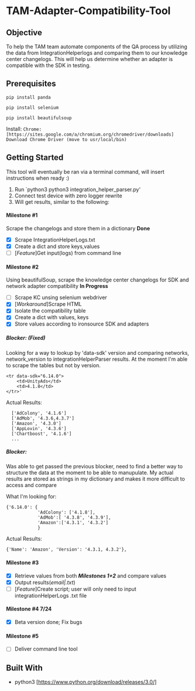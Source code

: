 # TAM-Adapter-Compatibility-Tool

## Objective

To help the TAM team automate components of the QA process by utilizing the data from IntegrationHelperlogs and comparing them to our knowledge center changelogs. This will help us determine whether an adapter is compatible with the SDK in testing.

## Prerequisites

`pip install panda`

`pip install selenium`

`pip install beautifulsoup`

Install:
`Chrome: [https://sites.google.com/a/chromium.org/chromedriver/downloads] `
`Download Chrome Driver (move to usr/local/bin)`

## Getting Started

This tool will eventually be ran via a terminal command, will insert instructions when ready :)

1. Run `python3 python3 integration_helper_parser.py' 
2. Connect test device with zero logger rewrite
3. Will get results, similar to the following:

#### Milestone #1

Scrape the changelogs and store them in a dictionary **Done**

- [x] Scrape IntegrationHelperLogs.txt
- [x] Create a dict and store keys,values
- [ ] [*Feature*]Get input(logs) from command line

#### Milestone #2
Using beautifulSoup, scrape the knowledge center changelogs for SDK and network adapter compatibility **In Progress**

- [ ] Scrape KC unsing selenium webdriver
- [x] [*Workaround*]Scrape HTML
- [x] Isolate the compatibility table
- [x] Create a dict with values, keys
- [x] Store values according to ironsource SDK and adapters

##### Blocker: (Fixed)
Looking for a way to lookup by 'data-sdk' version and comparing networks, network_version to integrationHelperParser results. At the moment I'm able to scrape the tables but not by version.
```
<tr data-sdk="6.14.0">
    <td>UnityAds</td>
    <td>4.1.8</td>
</tr>'
```
Actual Results:
```
  ['AdColony', '4.1.6']
  ['AdMob', '4.3.6,4.3.7']
  ['Amazon', '4.3.0']
  ['AppLovin', '4.3.6']
  ['Chartboost', '4.1.6']
  ...
```
##### Blocker:
Was able to get passed the previous blocker, need to find a better way to structure the data at the moment to be able to manupulate. My actual results are stored as strings in my dictionary and makes it more difficult to access and compare

What I'm looking for:
```
{'6.14.0': {
            'AdColony': ['4.1.8'],
            'AdMob':[ '4.3.8', '4.3.9'],
            'Amazon':['4.3.1', '4.3.2']
            }
```
Actual Results:
```
{'Name': 'Amazon', 'Version': '4.3.1, 4.3.2'},
```

#### Milestone #3

- [x] Retrieve values from both ***Milestones 1+2*** and compare values
- [x] Output results(_email|.txt_)
- [ ] [*Feature*]Create script; user will only need to input integrationHelperLogs .txt file

#### Milestone #4 7/24
- [x] Beta version done; Fix bugs

#### Milestone #5
- [ ] Deliver command line tool

## Built With

* python3 [https://www.python.org/download/releases/3.0/]
